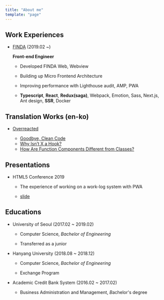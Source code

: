```yaml
---
title: "About me"
template: "page"
---
```


## Work Experiences

- [FINDA](https://www.finda.co.kr) (2019.02 ~)

  **Front-end Engineer**

  - Developed FINDA Web, Webview

  - Building up Micro Frontend Architecture

  - Improving performance with Lighthouse audit, AMP, PWA
    
  - **Typescript**, **React**, **Redux(saga)**, Webpack, Emotion, Sass, Next.js, Ant design, **SSR**, Docker

## Translation Works (en-ko)

- [Overreacted](https://overreacted.io)

  - [Goodbye, Clean Code](https://overreacted.io/ko/goodbye-clean-code/)
  - [Why Isn’t X a Hook?](https://overreacted.io/ko/why-isnt-x-a-hook/)
  - [How Are Function Components Different from Classes?](https://overreacted.io/how-are-function-components-different-from-classes/)

## Presentations

- HTML5 Conference 2019

  - The experience of working on a work-log system with PWA

  - [slide](https://bit.ly/32704Tw)

## Educations

- University of Seoul (2017.02 ~ 2019.02)
  
  - Computer Science, *Bachelor of Engineering*

  - Transferred as a junior

- Hanyang University (2018.08 ~ 2018.12)
  
  - Computer Science, *Bachelor of Engineering*

  - Exchange Program

- Academic Credit Bank System (2016.02 ~ 2017.02)
  
  - Business Administration and Management, *B*achelor's degree